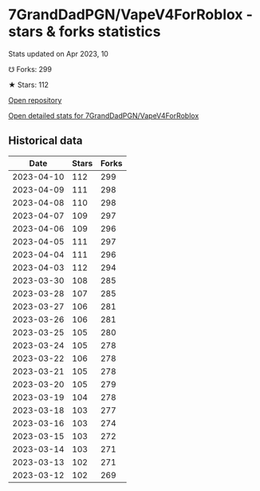 # 7GrandDadPGN/VapeV4ForRoblox - stars & forks statistics

Stats updated on Apr 2023, 10

☋ Forks: 299

★ Stars: 112

[Open repository](https://github.com/7GrandDadPGN/VapeV4ForRoblox)

[Open detailed stats for 7GrandDadPGN/VapeV4ForRoblox](https://reviewgithub.com/rep/7GrandDadPGN/VapeV4ForRoblox)

## Historical data
| Date | Stars | Forks |
|------|-------|-------|
| 2023-04-10 | 112 | 299 | 
| 2023-04-09 | 111 | 298 | 
| 2023-04-08 | 110 | 298 | 
| 2023-04-07 | 109 | 297 | 
| 2023-04-06 | 109 | 296 | 
| 2023-04-05 | 111 | 297 | 
| 2023-04-04 | 111 | 296 | 
| 2023-04-03 | 112 | 294 | 
| 2023-03-30 | 108 | 285 | 
| 2023-03-28 | 107 | 285 | 
| 2023-03-27 | 106 | 281 | 
| 2023-03-26 | 106 | 281 | 
| 2023-03-25 | 105 | 280 | 
| 2023-03-24 | 105 | 278 | 
| 2023-03-22 | 106 | 278 | 
| 2023-03-21 | 105 | 278 | 
| 2023-03-20 | 105 | 279 | 
| 2023-03-19 | 104 | 278 | 
| 2023-03-18 | 103 | 277 | 
| 2023-03-16 | 103 | 274 | 
| 2023-03-15 | 103 | 272 | 
| 2023-03-14 | 103 | 271 | 
| 2023-03-13 | 102 | 271 | 
| 2023-03-12 | 102 | 269 | 

